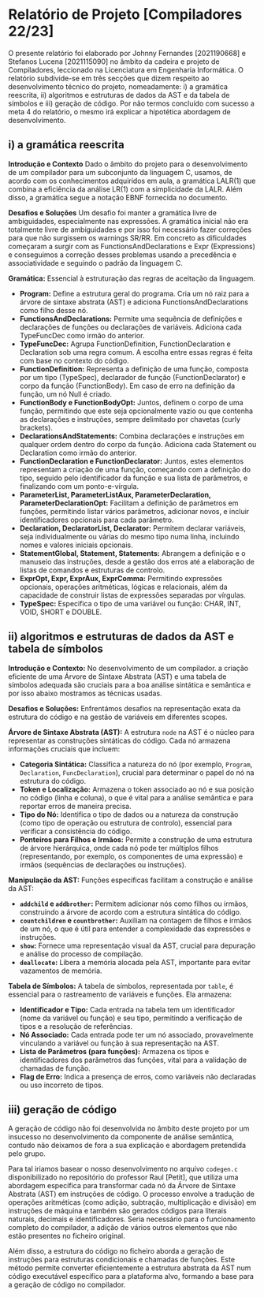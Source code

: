 # Relatório de Projeto [Compiladores 22/23]

O presente relatório foi elaborado por Johnny Fernandes [2021190668] e Stefanos Lucena [2021115090] no âmbito da cadeira e projeto de Compiladores, leccionado na Licenciatura em Engenharia Informática. O relatório subdivide-se em três secções que dizem respeito ao desenvolvimento técnico do projeto, nomeadamente: i) a gramática reescrita, ii) algoritmos e estruturas de dados da AST e da tabela de símbolos e iii) geração de código. Por não termos concluído com sucesso a meta 4 do relatório, o mesmo irá explicar a hipotética abordagem de desenvolvimento.

## i) a gramática reescrita

**Introdução e Contexto**
Dado o âmbito do projeto para o desenvolvimento de um compilador para um subconjunto da linguagem C, usamos, de acordo com os conhecimentos adquiridos em aula, a gramática LALR(1) que combina a eficiência da análise LR(1) com a simplicidade da LALR. Além disso, a gramática segue a notação EBNF fornecida no documento.

**Desafios e Soluções**
Um desafio foi manter a gramática livre de ambiguidades, especialmente nas expressões. A gramática inicial não era totalmente livre de ambiguidades e por isso foi necessário fazer correções para que não surgissem os warnings SR/RR. Em concreto as dificuldades começaram a surgir com as FunctionsAndDeclarations e Expr (Expressions) e conseguimos a correção desses problemas usando a precedência e associatividade e seguindo o padrão da linguagem C.

**Gramática:** Essencial à estruturação das regras de aceitação da linguagem.

- **Program:** Define a estrutura geral do programa. Cria um nó raiz para a árvore de sintaxe abstrata (AST) e adiciona FunctionsAndDeclarations como filho desse nó.
- **FunctionsAndDeclarations:** Permite uma sequência de definições e declarações de funções ou declarações de variáveis. Adiciona cada TypeFuncDec como irmão do anterior.
- **TypeFuncDec:** Agrupa FunctionDefinition, FunctionDeclaration e Declaration sob uma regra comum. A escolha entre essas regras é feita com base no contexto do código.
- **FunctionDefinition:** Representa a definição de uma função, composta por um tipo (TypeSpec), declarador de função (FunctionDeclarator) e corpo da função (FunctionBody). Em caso de erro na definição da função, um nó Null é criado.
- **FunctionBody e FunctionBodyOpt:** Juntos, definem o corpo de uma função, permitindo que este seja opcionalmente vazio ou que contenha as declarações e instruções, sempre delimitado por chavetas (curly brackets).
- **DeclarationsAndStatements:** Combina declarações e instruções em qualquer ordem dentro do corpo da função. Adiciona cada Statement ou Declaration como irmão do anterior.
- **FunctionDeclaration e FunctionDeclarator:** Juntos, estes elementos representam a criação de uma função, começando com a definição do tipo, seguido pelo identificador da função e sua lista de parâmetros, e finalizando com um ponto-e-vírgula.
- **ParameterList, ParameterListAux, ParameterDeclaration, ParameterDeclarationOpt:** Facilitam a definição de parâmetros em funções, permitindo listar vários parâmetros, adicionar novos, e incluir identificadores opcionais para cada parâmetro.
- **Declaration, DeclaratorList, Declarator:** Permitem declarar variáveis, seja individualmente ou várias do mesmo tipo numa linha, incluindo nomes e valores iniciais opcionais.
- **StatementGlobal, Statement, Statements:** Abrangem a definição e o manuseio das instruções, desde a gestão dos erros até a elaboração de listas de comandos e estruturas de controlo.
- **ExprOpt, Expr, ExprAux, ExprComma:** Permitindo expressões opcionais, operações aritméticas, lógicas e relacionais, além da capacidade de construir listas de expressões separadas por vírgulas.
- **TypeSpec:** Especifica o tipo de uma variável ou função: CHAR, INT, VOID, SHORT e DOUBLE.

## ii) algoritmos e estruturas de dados da AST e tabela de símbolos

**Introdução e Contexto:** No desenvolvimento de um compilador. a criação eficiente de uma Árvore de Sintaxe Abstrata (AST) e uma tabela de símbolos adequada são cruciais para a boa análise sintática e semântica e por isso abaixo mostramos as técnicas usadas.

**Desafios e Soluções:** Enfrentámos desafios na representação exata da estrutura do código e na gestão de variáveis em diferentes scopes.

**Árvore de Sintaxe Abstrata (AST):** A estrutura `node` na AST é o núcleo para representar as construções sintáticas do código. Cada nó armazena informações cruciais que incluem:

-   **Categoria Sintática:** Classifica a natureza do nó (por exemplo, `Program`, `Declaration`, `FuncDeclaration`), crucial para determinar o papel do nó na estrutura do código.
-   **Token e Localização:** Armazena o token associado ao nó e sua posição no código (linha e coluna), o que é vital para a análise semântica e para reportar erros de maneira precisa.
-   **Tipo do Nó:** Identifica o tipo de dados ou a natureza da construção (como tipo de operação ou estrutura de controlo), essencial para verificar a consistência do código.
-   **Ponteiros para Filhos e Irmãos:** Permite a construção de uma estrutura de árvore hierárquica, onde cada nó pode ter múltiplos filhos (representando, por exemplo, os componentes de uma expressão) e irmãos (sequências de declarações ou instruções).

**Manipulação da AST:** Funções específicas facilitam a construção e análise da AST:

-   **`addchild` e `addbrother`:** Permitem adicionar nós como filhos ou irmãos, construindo a árvore de acordo com a estrutura sintática do código.
-   **`countchildren` e `countbrother`:** Auxiliam na contagem de filhos e irmãos de um nó, o que é útil para entender a complexidade das expressões e instruções.
-   **`show`:** Fornece uma representação visual da AST, crucial para depuração e análise do processo de compilação.
-   **`deallocate`:** Libera a memória alocada pela AST, importante para evitar vazamentos de memória.

**Tabela de Símbolos:** A tabela de símbolos, representada por `table`, é essencial para o rastreamento de variáveis e funções. Ela armazena:

-   **Identificador e Tipo:** Cada entrada na tabela tem um identificador (nome da variável ou função) e seu tipo, permitindo a verificação de tipos e a resolução de referências.
-   **Nó Associado:** Cada entrada pode ter um nó associado, provavelmente vinculando a variável ou função à sua representação na AST.
-   **Lista de Parâmetros (para funções):** Armazena os tipos e identificadores dos parâmetros das funções, vital para a validação de chamadas de função.
-   **Flag de Erro:** Indica a presença de erros, como variáveis não declaradas ou uso incorreto de tipos.

## iii) geração de código

A geração de código não foi desenvolvida no âmbito deste projeto por um insucesso no desenvolvimento da componente de análise semântica, contudo não deixamos de fora a sua explicação e abordagem pretendida pelo grupo.

Para tal iriamos basear o nosso desenvolvimento no arquivo `codegen.c` disponibilizado no repositório do professor Raul [Petit], que utiliza uma abordagem específica para transformar cada nó da Árvore de Sintaxe Abstrata (AST) em instruções de código. O processo envolve a tradução de operações aritméticas (como adição, subtração, multiplicação e divisão) em instruções de máquina e também são gerados códigos para literais naturais, decimais e identificadores. Seria necessário para o funcionamento completo do compilador, a adição de vários outros elementos que não estão presentes no ficheiro original.

Além disso, a estrutura do código no ficheiro aborda a geração de instruções para estruturas condicionais e chamadas de funções. Este método permite converter eficientemente a estrutura abstrata da AST num código executável específico para a plataforma alvo, formando a base para a geração de código no compilador.